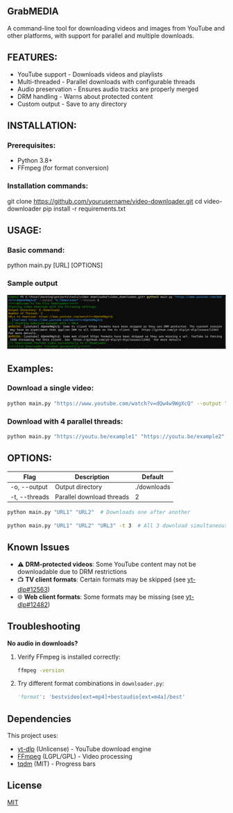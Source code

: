 

## GrabMEDIA

A command-line tool for downloading videos and images from YouTube and other platforms, with support for parallel and multiple downloads.

## FEATURES:
- YouTube support - Downloads videos and playlists
- Multi-threaded - Parallel downloads with configurable threads
- Audio preservation - Ensures audio tracks are properly merged
- DRM handling - Warns about protected content
- Custom output - Save to any directory

## INSTALLATION:

### Prerequisites:
- Python 3.8+
- FFmpeg (for format conversion)

### Installation commands:
git clone https://github.com/yourusername/video-downloader.git
cd video-downloader
pip install -r requirements.txt

## USAGE:

### Basic command:
python main.py [URL] [OPTIONS]

### Sample output
![Demo](image.png)

## Examples: 

### Download a single video:
```bash
python main.py "https://www.youtube.com/watch?v=dQw4w9WgXcQ" --output "~/Videos"
```

### Download with 4 parallel threads:
```bash
python main.py "https://youtu.be/example1" "https://youtu.be/example2" -t 4
```

## OPTIONS:
|**Flag**     |  **Description**             |  **Default** |
|-------------|------------------------------|--------------|
|-o, --output |   Output directory           |  ./downloads |
|-t, --threads|   Parallel download threads  |   2          |
```bash
python main.py "URL1" "URL2"  # Downloads one after another
```
```bash
python main.py "URL1" "URL2" "URL3" -t 3  # All 3 download simultaneously, faster
```

## Known Issues
- ⚠️ **DRM-protected videos**: Some YouTube content may not be downloadable due to DRM restrictions
- 📺 **TV client formats**: Certain formats may be skipped (see [yt-dlp#12563](https://github.com/yt-dlp/yt-dlp/issues/12563))
- 🌐 **Web client formats**: Some formats may be missing (see [yt-dlp#12482](https://github.com/yt-dlp/yt-dlp/issues/12482))

## Troubleshooting

**No audio in downloads?**
1. Verify FFmpeg is installed correctly:
   ```bash
   ffmpeg -version
   ```
2. Try different format combinations in `downloader.py`:
   ```python
   'format': 'bestvideo[ext=mp4]+bestaudio[ext=m4a]/best'
   ```

## Dependencies
This project uses:
- [yt-dlp](https://github.com/yt-dlp/yt-dlp) (Unlicense) - YouTube download engine
- [FFmpeg](https://ffmpeg.org/) (LGPL/GPL) - Video processing
- [tqdm](https://github.com/tqdm/tqdm) (MIT) - Progress bars

## License
[MIT](LICENSE)
```